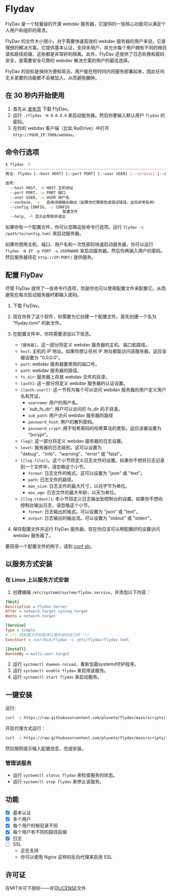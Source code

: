# Flydav

FlyDav 是一个轻量级的开源 webdav 服务器，它提供的一些核心功能可以满足个人用户和组织的需求。

FlyDav 的文件大小很小，对于需要快速高效的 webdav 服务器的用户来说，它是理想的解决方案。它提供基本认证，支持多用户，并允许每个用户拥有不同的根目录和路径前缀，这些都是非常好的隔离。此外，FlyDav 还提供了日志轮换和密码安全，是需要安全可靠的 webdav 解决方案的用户的最佳选择。

FlyDav 的目标是保持方便和简洁，用户能在短时间内将服务部署起来。因此任何无关紧要的功能都不会被加入，从而避免臃肿。

## 在 30 秒内开始使用

1. 首先从 [发布页](https://github.com/pluveto/flydav/releases) 下载 FlyDav。
2. 运行 `./flydav -H 0.0.0.0` 来启动服务器。然后你要输入默认用户 `flydav` 的密码。
3. 在你的 webdav 客户端（比如 RaiDrive）中打开 `http://YOUR_IP:7086/webdav`。

## 命令行选项

```bash
$ flydav -h
--------------------------------------------------------------------------------
用法: flydav [--host HOST] [--port PORT] [--user USER] [--verbose] [--config CONFIG] 。

选项:
  --host HOST, -H HOST 主机地址
  --port PORT, -p PORT 端口
  --user USER, -u USER 用户名
  --verbose, -v   启用详细输出输出（如果你打算报告或调试错误，这将非常有用）
  --config CONFIG, -c CONFIG
                         配置文件
  --help, -h 显示此帮助并退出
```

如果你有一个配置文件，你可以忽略这些命令行选项。运行 `flydav -c /path/to/config.toml` 来启动服务器。

如果你想用主机、端口、用户名和一次性密码快速启动服务器，你可以运行 `flydav -H IP -p PORT -u USERNAME` 来启动服务器。然后你再输入用户的密码。然后服务器将在 `http://IP:PORT/` 提供服务。

## 配置 FlyDav

尽管 FlyDav 提供了一些命令行选项，但是你也可以使用配置文件来配置它。从而避免在每次启动服务器时都输入密码。

1. 下载 FlyDav。
2. 现在你有了这个软件，你需要为它创建一个配置文件。首先创建一个名为 "flydav.toml" 的新文件。
3. 在配置文件中，你将需要添加以下信息。
    - `[服务器]`。这一部分将定义 webdav 服务器的主机、端口和路径。
    - `host`: 主机的 IP 地址。如果你想让任何 IP 地址都能访问该服务器，这应该被设置为 "0.0.0.0"。
    - `port`: webdav 服务器要使用的端口号。
    - `path`: webdav 服务器的路径。
    - `fs_dir`: 服务器上存放 webdav 文件的目录。
    - `[auth]`: 这一部分将定义 webdav 服务器的认证设置。
    - `[[auth.user]]`: 这一节将为每个可以访问 webdav 服务器的用户定义用户名和凭证。
        - `username`: 用户的用户名。
        - `sub_fs_dir': 用户可以访问的 fs_dir 的子目录。
        - `sub_path`: 用户访问 webdav 服务器的路径
        - `password_hash`: 用户的散列密码。
        - `password_crypt`: 用于哈希密码的哈希算法的类型。这应该被设置为 "bcrypt"。
    - `[log]`: 这一部分将定义 webdav 服务器的日志设置。
    - `level`: 服务器的日志级别。这可以设置为 "debug"、"info"、"warning"、"error" 或 "fatal"。
    - `[[log.file]]`。这个小节将定义日志文件的设置。如果你不想将日志记录到一个文件中，请忽略这个小节。
        - `format`: 日志文件的格式。这可以设置为 "json" 或 "text"。
        - `path`: 日志文件的路径。
        - `max_size`: 日志文件的最大尺寸，以兆字节为单位。
        - `max_age`: 日志文件的最大年龄，以天为单位。
    - `[[log.stdout]]`: 本小节将定义日志输出到控制台的设置。如果你不想向控制台输出日志，请忽略这个小节。
        - `format`: 日志输出的格式。可以设置为 "json" 或 "text"。
        - `output`: 日志输出的输出流。可以设置为 "stdout" 或 "stderr"。

4. 保存配置文件并运行 FlyDav 服务器。现在你应该可以用配置好的设置访问 webdav 服务器了。

要获得一个配置文件的例子，请到 [conf dir](https://github.com/pluveto/flydav/blob/main/conf)。

## 以服务方式安装

### 在 Linux 上以服务方式安装

1. 创建编辑 `/etc/systemd/system/flydav.service`，并添加以下内容：

```ini
[Unit]
Description = Flydav Server
After = network.target syslog.target
Wants = network.target

[Service]
Type = simple
# !!! 把配置文件和程序位置改成你自己的 !!!
ExecStart = /usr/bin/flydav -c /etc/flydav/flydav.toml

[Install]
WantedBy = multi-user.target
```

2. 运行 `systemctl daemon-reload`，重新加载systemd守护程序。
3. 运行 `systemctl enable flydav` 来启用该服务。
4. 运行 `systemctl start flydav` 来启动服务。

## 一键安装

运行:

```bash
curl -s https://raw.githubusercontent.com/pluveto/flydav/main/scripts/install.sh | sudo bash
```

开启代理方式运行：

```bash
curl -s https://raw.githubusercontent.com/pluveto/flydav/main/scripts/install.sh | sudo http_proxy=http://192.168.56.1:7890 https_proxy=http://192.168.56.1:7890 bash
```

然后按照提示输入配置信息，完成安装。

### 管理该服务

- 运行 `systemctl status flydav` 来检查服务的状态。
- 运行 `systemctl stop flydav` 来停止该服务。

## 功能

- [x] 基本认证
- [x] 多个用户
- [x] 每个用户的根目录不同
- [x] 每个用户有不同的路径前缀
- [x] 日志
- [ ] SSL
  - 正在支持
  - 你可以使用 Nginx 这样的反向代理来启用 SSL

## 许可证

在MIT许可下授权——详见[LICENSE](../LICENSE)文件
